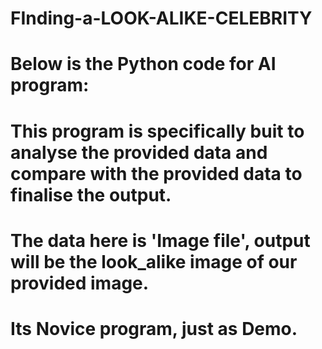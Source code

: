 # FInding-a-LOOK-ALIKE-CELEBRITY
# Below is the  Python code for AI program:
# This program is specifically buit to analyse the provided data and compare with the provided data to finalise the output.
# The data here is 'Image file', output will be the look_alike image of our provided image.
# Its Novice program, just as Demo.
